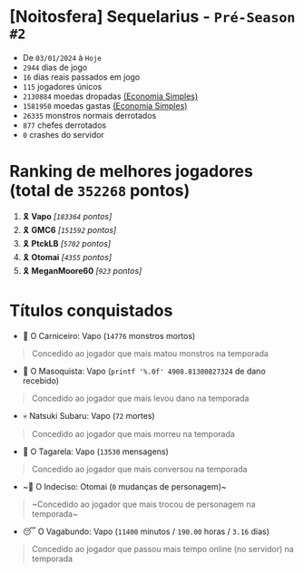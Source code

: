 # [Noitosfera] Sequelarius - `Pré-Season #2`
- De `03/01/2024` à `Hoje`
- `2944` dias de jogo
- `16` dias reais passados em jogo
- `115` jogadores únicos
- `2130884` moedas dropadas [(Economia Simples)](https://github.com/otomay/Economia-Simples)
- `1581950` moedas gastas [(Economia Simples)](https://github.com/otomay/Economia-Simples)
- `26335` monstros normais derrotados
- `877` chefes derrotados
- `0` crashes do servidor

# Ranking de melhores jogadores (total de `352268` pontos)
1. 🎗️ **Vapo** *[`183364` pontos]*
2. 🎗️ **GMC6** *[`151592` pontos]*
3. 🎗️ **PtckLB** *[`5702` pontos]*
4. 🎗️ **Otomai** *[`4355` pontos]*
5. 🎗️ **MeganMoore60** *[`923` pontos]*

# Títulos conquistados
- 👹 O Carniceiro: Vapo (`14776` monstros mortos)
> Concedido ao jogador que mais matou monstros na temporada
- 🥵 O Masoquista: Vapo (`printf '%.0f' 4908.81300827324` de dano recebido)
> Concedido ao jogador que mais levou dano na temporada
- 💀 Natsuki Subaru: Vapo (`72` mortes)
> Concedido ao jogador que mais morreu na temporada
- 🦜 O Tagarela: Vapo (`13530` mensagens)
> Concedido ao jogador que mais conversou na temporada
- ~🤔 O Indeciso: Otomai (`0` mudanças de personagem)~
> ~Concedido ao jogador que mais trocou de personagem na temporada~
- 😴 O Vagabundo: Vapo (`11400` minutos / `190.00` horas / `3.16` dias)
> Concedido ao jogador que passou mais tempo online (no servidor) na temporada
